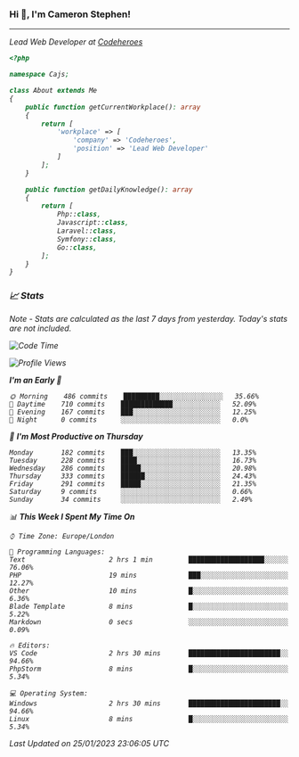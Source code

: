 ### Hi 👋, I'm Cameron Stephen!
<hr>
<p><em>Lead Web Developer at <a href="https://codeheroes.co.uk">Codeheroes</a></p>


```php
<?php

namespace Cajs;

class About extends Me
{
    public function getCurrentWorkplace(): array
    {
        return [
            'workplace' => [
                'company' => 'Codeheroes',
                'position' => 'Lead Web Developer'
            ]
        ];
    }

    public function getDailyKnowledge(): array
    {
        return [
            Php::class,
            Javascript::class,
            Laravel::class,
            Symfony::class,
            Go::class,
        ];
    }
}
```

### 📈 Stats
<p><em>Note - Stats are calculated as the last 7 days from yesterday. Today's stats are not included.</em></p>


<!--START_SECTION:waka-->
![Code Time](http://img.shields.io/badge/Code%20Time-3%2C242%20hrs%2024%20mins-blue)

![Profile Views](http://img.shields.io/badge/Profile%20Views-0-blue)

**I'm an Early 🐤** 

```text
🌞 Morning    486 commits    █████████░░░░░░░░░░░░░░░░   35.66% 
🌆 Daytime    710 commits    █████████████░░░░░░░░░░░░   52.09% 
🌃 Evening    167 commits    ███░░░░░░░░░░░░░░░░░░░░░░   12.25% 
🌙 Night      0 commits      ░░░░░░░░░░░░░░░░░░░░░░░░░   0.0%

```
📅 **I'm Most Productive on Thursday** 

```text
Monday       182 commits    ███░░░░░░░░░░░░░░░░░░░░░░   13.35% 
Tuesday      228 commits    ████░░░░░░░░░░░░░░░░░░░░░   16.73% 
Wednesday    286 commits    █████░░░░░░░░░░░░░░░░░░░░   20.98% 
Thursday     333 commits    ██████░░░░░░░░░░░░░░░░░░░   24.43% 
Friday       291 commits    █████░░░░░░░░░░░░░░░░░░░░   21.35% 
Saturday     9 commits      ░░░░░░░░░░░░░░░░░░░░░░░░░   0.66% 
Sunday       34 commits     ░░░░░░░░░░░░░░░░░░░░░░░░░   2.49%

```


📊 **This Week I Spent My Time On** 

```text
⌚︎ Time Zone: Europe/London

💬 Programming Languages: 
Text                     2 hrs 1 min         ███████████████████░░░░░░   76.06% 
PHP                      19 mins             ███░░░░░░░░░░░░░░░░░░░░░░   12.27% 
Other                    10 mins             █░░░░░░░░░░░░░░░░░░░░░░░░   6.36% 
Blade Template           8 mins              █░░░░░░░░░░░░░░░░░░░░░░░░   5.22% 
Markdown                 0 secs              ░░░░░░░░░░░░░░░░░░░░░░░░░   0.09%

🔥 Editors: 
VS Code                  2 hrs 30 mins       ███████████████████████░░   94.66% 
PhpStorm                 8 mins              █░░░░░░░░░░░░░░░░░░░░░░░░   5.34%

💻 Operating System: 
Windows                  2 hrs 30 mins       ███████████████████████░░   94.66% 
Linux                    8 mins              █░░░░░░░░░░░░░░░░░░░░░░░░   5.34%

```


 Last Updated on 25/01/2023 23:06:05 UTC
<!--END_SECTION:waka-->
